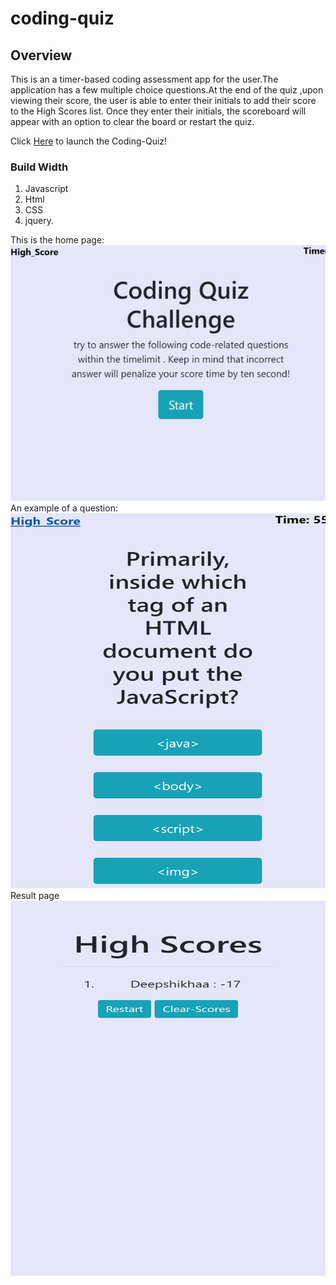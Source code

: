 # coding-quiz

## Overview

This is an a timer-based coding assessment app for the user.The application has a few multiple choice questions.At the end of the quiz ,upon viewing their score, the user is able to enter their initials to add their score to the High Scores list. Once they enter their initials, the scoreboard will appear with an option to clear the board or restart the quiz.
 

Click [Here](https://deepshikhasingh90.github.io/coding-quiz/) to launch the Coding-Quiz!


### Build Width
1. Javascript
2. Html
3. CSS
4. jquery.

This is the home page:<br>
<img src="/Image/image1.jpg" ><br>
An example of a question:<br>
<img src="/Image/Coding-Question.png" width="800" height="600"><br>
Result page <br>
<img src="/Image/result.png" width="800 " height="600"><br>

